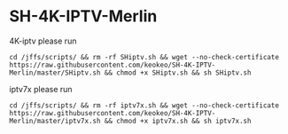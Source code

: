 # SH-4K-IPTV-Merlin

4K-iptv please run

    cd /jffs/scripts/ && rm -rf SHiptv.sh && wget --no-check-certificate https://raw.githubusercontent.com/keokeo/SH-4K-IPTV-Merlin/master/SHiptv.sh && chmod +x SHiptv.sh && sh SHiptv.sh

iptv7x please run

    cd /jffs/scripts/ && rm -rf iptv7x.sh && wget --no-check-certificate https://raw.githubusercontent.com/keokeo/SH-4K-IPTV-Merlin/master/iptv7x.sh && chmod +x iptv7x.sh && sh iptv7x.sh
